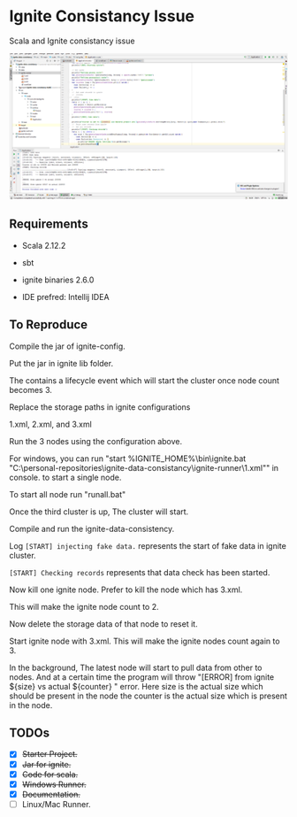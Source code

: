 # Ignite Consistancy Issue
Scala and Ignite consistancy issue

![Ignite Error](https://github.com/shikya/ignite-scala-consistancy/raw/master/images/ignite%20error.PNG "Ignite Error")

## Requirements

+ Scala 2.12.2

+ sbt

+ ignite binaries 2.6.0

+ IDE prefred: Intellij IDEA


## To Reproduce

Compile the jar of ignite-config.

Put the jar in ignite lib folder.

The contains a lifecycle event which will start the cluster once node count becomes 3.


Replace the storage paths in ignite configurations

1.xml, 2.xml, and 3.xml

Run the 3 nodes using the configuration above.

For windows, you can run "start %IGNITE_HOME%\bin\ignite.bat "C:\personal-repositories\ignite-data-consistancy\ignite-runner\1.xml"" in console. to start a single node.

To start all node run "runall.bat"

Once the third cluster is up, The cluster will start.

Compile and run the ignite-data-consistency.

Log  `[START] injecting fake data.` represents the start of fake data in ignite cluster.

`[START] Checking records` represents that data check has been started.

Now kill one ignite node. Prefer to kill the node which has 3.xml.

This will make the ignite node count to 2.

Now delete the storage data of that node to reset it.

Start ignite node with 3.xml. This will make the ignite nodes count again to 3.


In the background, The latest node will start to pull data from other to nodes. And at a certain time the program will throw "[ERROR] from ignite ${size} vs actual ${counter} " error.
Here size is the actual size which should be present in the node
the counter is the actual size which is present in the node.


## TODOs

- [x] ~~Starter Project.~~
- [x] ~~Jar for ignite.~~
- [X] ~~Code for scala.~~
- [x] ~~Windows Runner.~~
- [x] ~~Documentation.~~
- [ ] Linux/Mac Runner.
